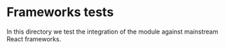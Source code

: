 # Frameworks tests

In this directory we test the integration of the module against mainstream React frameworks.
